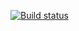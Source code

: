 [![Build status](https://ci.appveyor.com/api/projects/status/834ag4uqcpgtjt7e?svg=true)](https://ci.appveyor.com/project/yana-sheglova/3-map)
